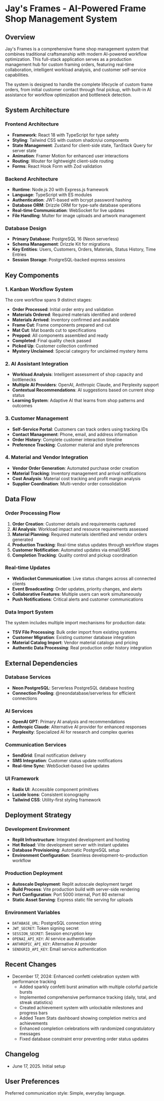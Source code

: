 # Jay's Frames - AI-Powered Frame Shop Management System

## Overview

Jay's Frames is a comprehensive frame shop management system that combines traditional craftsmanship with modern AI-powered workflow optimization. This full-stack application serves as a production management hub for custom framing orders, featuring real-time collaboration, intelligent workload analysis, and customer self-service capabilities.

The system is designed to handle the complete lifecycle of custom frame orders, from initial customer contact through final pickup, with built-in AI assistance for workflow optimization and bottleneck detection.

## System Architecture

### Frontend Architecture
- **Framework**: React 18 with TypeScript for type safety
- **Styling**: Tailwind CSS with custom shadcn/ui components
- **State Management**: Zustand for client-side state, TanStack Query for server state
- **Animation**: Framer Motion for enhanced user interactions
- **Routing**: Wouter for lightweight client-side routing
- **Forms**: React Hook Form with Zod validation

### Backend Architecture
- **Runtime**: Node.js 20 with Express.js framework
- **Language**: TypeScript with ES modules
- **Authentication**: JWT-based with bcrypt password hashing
- **Database ORM**: Drizzle ORM for type-safe database operations
- **Real-time Communication**: WebSocket for live updates
- **File Handling**: Multer for image uploads and artwork management

### Database Design
- **Primary Database**: PostgreSQL 16 (Neon serverless)
- **Schema Management**: Drizzle Kit for migrations
- **Key Entities**: Users, Customers, Orders, Materials, Status History, Time Entries
- **Session Storage**: PostgreSQL-backed express sessions

## Key Components

### 1. Kanban Workflow System
The core workflow spans 9 distinct stages:
- **Order Processed**: Initial order entry and validation
- **Materials Ordered**: Required materials identified and ordered
- **Materials Arrived**: Inventory confirmed and available
- **Frame Cut**: Frame components prepared and cut
- **Mat Cut**: Mat boards cut to specifications
- **Prepped**: All components assembled and ready
- **Completed**: Final quality check passed
- **Picked Up**: Customer collection confirmed
- **Mystery Unclaimed**: Special category for unclaimed mystery items

### 2. AI Assistant Integration
- **Workload Analysis**: Intelligent assessment of shop capacity and bottlenecks
- **Multiple AI Providers**: OpenAI, Anthropic Claude, and Perplexity support
- **Contextual Recommendations**: AI suggestions based on current shop status
- **Learning System**: Adaptive AI that learns from shop patterns and outcomes

### 3. Customer Management
- **Self-Service Portal**: Customers can track orders using tracking IDs
- **Contact Management**: Phone, email, and address information
- **Order History**: Complete customer interaction timeline
- **Preference Tracking**: Customer material and style preferences

### 4. Material and Vendor Integration
- **Vendor Order Generation**: Automated purchase order creation
- **Material Tracking**: Inventory management and arrival notifications
- **Cost Analysis**: Material cost tracking and profit margin analysis
- **Supplier Coordination**: Multi-vendor order consolidation

## Data Flow

### Order Processing Flow
1. **Order Creation**: Customer details and requirements captured
2. **AI Analysis**: Workload impact and resource requirements assessed
3. **Material Planning**: Required materials identified and vendor orders generated
4. **Production Tracking**: Real-time status updates through workflow stages
5. **Customer Notification**: Automated updates via email/SMS
6. **Completion Tracking**: Quality control and pickup coordination

### Real-time Updates
- **WebSocket Communication**: Live status changes across all connected clients
- **Event Broadcasting**: Order updates, priority changes, and alerts
- **Collaborative Features**: Multiple users can work simultaneously
- **Push Notifications**: Critical alerts and customer communications

### Data Import System
The system includes multiple import mechanisms for production data:
- **TSV File Processing**: Bulk order import from existing systems
- **Customer Migration**: Existing customer database integration
- **Material Catalog Import**: Vendor material catalogs and pricing
- **Authentic Data Processing**: Real production order history integration

## External Dependencies

### Database Services
- **Neon PostgreSQL**: Serverless PostgreSQL database hosting
- **Connection Pooling**: @neondatabase/serverless for efficient connections

### AI Services
- **OpenAI GPT**: Primary AI analysis and recommendations
- **Anthropic Claude**: Alternative AI provider for enhanced responses
- **Perplexity**: Specialized AI for research and complex queries

### Communication Services
- **SendGrid**: Email notification delivery
- **SMS Integration**: Customer status update notifications
- **Real-time Sync**: WebSocket-based live updates

### UI Framework
- **Radix UI**: Accessible component primitives
- **Lucide Icons**: Consistent iconography
- **Tailwind CSS**: Utility-first styling framework

## Deployment Strategy

### Development Environment
- **Replit Infrastructure**: Integrated development and hosting
- **Hot Reload**: Vite development server with instant updates
- **Database Provisioning**: Automatic PostgreSQL setup
- **Environment Configuration**: Seamless development-to-production workflow

### Production Deployment
- **Autoscale Deployment**: Replit autoscale deployment target
- **Build Process**: Vite production build with server-side rendering
- **Port Configuration**: Port 5000 internal, Port 80 external
- **Static Asset Serving**: Express static file serving for uploads

### Environment Variables
- `DATABASE_URL`: PostgreSQL connection string
- `JWT_SECRET`: Token signing secret
- `SESSION_SECRET`: Session encryption key
- `OPENAI_API_KEY`: AI service authentication
- `ANTHROPIC_API_KEY`: Alternative AI provider
- `SENDGRID_API_KEY`: Email service authentication

## Recent Changes

- December 17, 2024: Enhanced confetti celebration system with performance tracking
  - Added sparkly confetti burst animation with multiple colorful particle bursts
  - Implemented comprehensive performance tracking (daily, total, and streak statistics)
  - Created achievement system with unlockable milestones and progress bars
  - Added Team Stats dashboard showing completion metrics and achievements
  - Enhanced completion celebrations with randomized congratulatory messages
  - Fixed database constraint error preventing order status updates

## Changelog

- June 17, 2025. Initial setup

## User Preferences

Preferred communication style: Simple, everyday language.